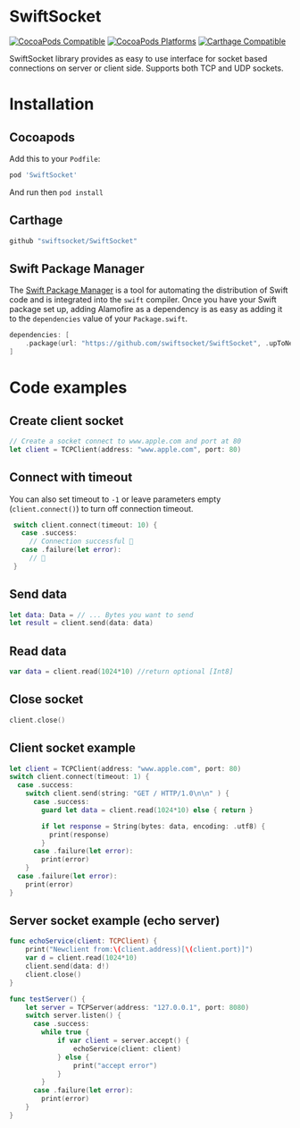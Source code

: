 # SwiftSocket
[![CocoaPods Compatible](https://img.shields.io/cocoapods/v/SwiftSocket.svg)](https://cocoapods.org/pods/SwiftSocket)
[![CocoaPods Platforms](https://img.shields.io/cocoapods/p/SwiftSocket.svg)](https://img.shields.io/cocoapods/p/SwiftSocket.svg)
[![Carthage Compatible](https://img.shields.io/badge/Carthage-compatible-4BC51D.svg?style=flat)](https://github.com/Carthage/Carthage)

SwiftSocket library provides as easy to use interface for socket based connections on server or client side.
Supports both TCP and UDP sockets.


# Installation
## Cocoapods
Add this to your `Podfile`:
```ruby
pod 'SwiftSocket'
```
And run then `pod install`

## Carthage
```ruby
github "swiftsocket/SwiftSocket"
```

## Swift Package Manager
The [Swift Package Manager](https://swift.org/package-manager/) is a tool for automating the distribution of Swift code and is integrated into the `swift` compiler. 
Once you have your Swift package set up, adding Alamofire as a dependency is as easy as adding it to the `dependencies` value of your `Package.swift`.
```swift
dependencies: [
    .package(url: "https://github.com/swiftsocket/SwiftSocket", .upToNextMajor(from: "2.0.0"))
]
```

# Code examples

## Create client socket
``` swift
// Create a socket connect to www.apple.com and port at 80
let client = TCPClient(address: "www.apple.com", port: 80)
```
## Connect with timeout
You can also set timeout to `-1` or leave parameters empty (`client.connect()`) to turn off connection timeout.
``` swift
 switch client.connect(timeout: 10) {
   case .success:
     // Connection successful 🎉
   case .failure(let error):
     // 💩
 }
```

## Send data
``` swift
let data: Data = // ... Bytes you want to send
let result = client.send(data: data)
```

## Read data
``` swift
var data = client.read(1024*10) //return optional [Int8]
```

## Close socket
``` swift
client.close()
```

## Client socket example
``` swift
let client = TCPClient(address: "www.apple.com", port: 80)
switch client.connect(timeout: 1) {
  case .success:
    switch client.send(string: "GET / HTTP/1.0\n\n" ) {
      case .success:
        guard let data = client.read(1024*10) else { return }

        if let response = String(bytes: data, encoding: .utf8) {
          print(response)
        }
      case .failure(let error):
        print(error)
    }
  case .failure(let error):
    print(error)
}

```

## Server socket example (echo server)
``` swift
func echoService(client: TCPClient) {
    print("Newclient from:\(client.address)[\(client.port)]")
    var d = client.read(1024*10)
    client.send(data: d!)
    client.close()
}

func testServer() {
    let server = TCPServer(address: "127.0.0.1", port: 8080)
    switch server.listen() {
      case .success:
        while true {
            if var client = server.accept() {
                echoService(client: client)
            } else {
                print("accept error")
            }
        }
      case .failure(let error):
        print(error)
    }
}
```
